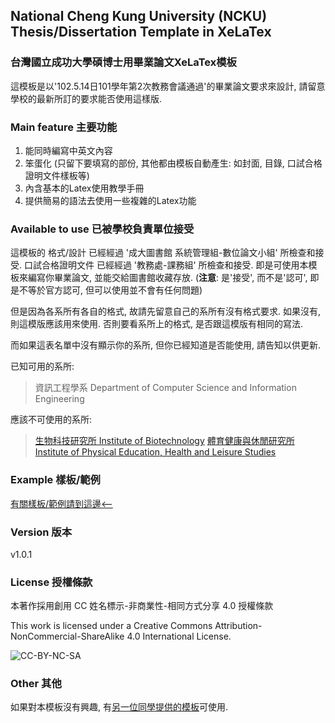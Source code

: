 ## National Cheng Kung University (NCKU) Thesis/Dissertation Template in XeLaTex ##
### 台灣國立成功大學碩博士用畢業論文XeLaTex模板 ###

這模板是以'102.5.14日101學年第2次教務會議通過'的畢業論文要求來設計, 請留意學校的最新所訂的要求能否使用這樣版.

### Main feature 主要功能
  1. 能同時編寫中英文內容
  2. 笨蛋化 (只留下要填寫的部份, 其他都由模板自動產生: 如封面, 目錄, 口試合格證明文件樣板等)
  3. 內含基本的Latex使用教學手冊
  4. 提供簡易的語法去使用一些複雜的Latex功能

### Available to use 已被學校負責單位接受

這模板的
  格式/設計       已經經過 '成大圖書館 系統管理組-數位論文小組' 所檢查和接受.
  口試合格證明文件 已經經過 '教務處-課務組' 所檢查和接受.
即是可使用本模板來編寫你畢業論文, 並能交給圖書館收藏存放.
(**注意**: 是'接受', 而不是'認可', 即是不等於官方認可, 但可以使用並不會有任何問題)

但是因為各系所有各自的格式, 故請先留意自己的系所有沒有格式要求.
如果沒有, 則這模版應該用來使用.
否則要看系所上的格式, 是否跟這模版有相同的寫法.

而如果這表名單中沒有顯示你的系所, 但你已經知道是否能使用, 請告知以供更新.

已知可用的系所:
> 資訊工程學系 Department of Computer Science and Information Engineering

應該不可使用的系所:
> [生物科技研究所 Institute of Biotechnology](www.biotech.ncku.edu.tw/files/archive/331_4b79187a.doc)
> [體育健康與休閒研究所 Institute of Physical Education, Health and Leisure Studies](www.ncku.edu.tw/~deprb/docs/Thesis%20Regulation%20.doc)

### Example 樣板/範例
[有關樣板/範例請到這邊<--](https://github.com/wengan-li/ncku-thesis-templete-release)

### Version 版本
v1.0.1

### License 授權條款
本著作採用創用 CC 姓名標示-非商業性-相同方式分享 4.0 授權條款

This work is licensed under a Creative Commons Attribution-NonCommercial-ShareAlike 4.0 International License.

![CC-BY-NC-SA](https://i.creativecommons.org/l/by-nc-sa/4.0/88x31.png "CC Attribution-NonCommercial-ShareAlike License")

### Other 其他
如果對本模板沒有興趣, 有[另一位同學提供的模板](https://github.com/lycsjm/nckuthesis)可使用.
